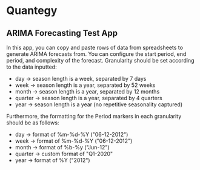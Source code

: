 # Quantegy

## ARIMA Forecasting Test App
In this app, you can copy and paste rows of data from spreadsheets to generate ARIMA forecasts from. You can configure the start period, end period, and complexity of the forecast. Granularity should be set according to the data inputted:
* day     -> season length is a week, separated by 7 days
* week    -> season length is a year, separated by 52 weeks
* month   -> season length is a year, separated by 12 months
* quarter -> season length is a year, separated by 4 quarters
* year    -> season length is a year (no repetitive seasonality captured)

Furthermore, the formatting for the Period markers in each granularity should be as follows:
* day     -> format of %m-%d-%Y ("06-12-2012")
* week    -> format of %m-%d-%Y ("06-12-2012")
* month   -> format of %b-%y ("Jun-12")
* quarter -> custom format of "Q1-2020"
* year    -> format of %Y ("2012")
